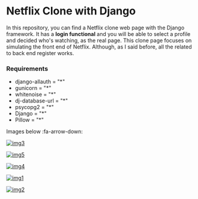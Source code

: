 # Netflix Clone with Django

In this repository, you can find a Netflix clone web page with the Django framework. It has a **login functional** and you will be able to select 
a profile and decided who's watching, as the real page. This clone page focuses on simulating the front end of Netflix. Although, as I said before, 
all the related to back end register works.

### Requirements

- django-allauth = "*"
- gunicorn = "*"
- whitenoise = "*"
- dj-database-url = "*"
- psycopg2 = "*"
- Django = "*"
- Pillow = "*"

Images below :fa-arrow-down:

[![img3](https://i.postimg.cc/qBhxK6RQ/git4.png "img3")](https://postimg.cc/grphFJ36 "img3")

[![img5](https://i.postimg.cc/kGbNPzZL/git5.png "img5")](https://postimg.cc/p5P5DGPB "img5")

[![img4](https://i.postimg.cc/0QrdcbCk/git3.png "img4")](https://postimg.cc/7G82LPcd "img4")

[![img1](https://i.postimg.cc/1zvrGpw7/git1.png "img1")](https://postimg.cc/67GZw4HC "img1")

[![img2](https://i.postimg.cc/XJhKh42w/git2.png "img2")](https://postimg.cc/34XD05QR "img2")
